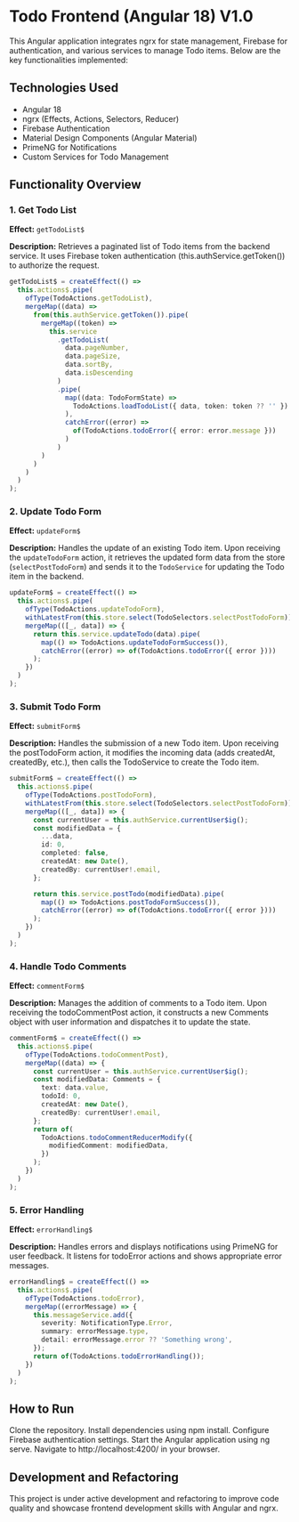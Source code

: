 # Todo Frontend (Angular 18) V1.0

This Angular application integrates ngrx for state management, Firebase for authentication, and various services to manage Todo items. Below are the key functionalities implemented:

## Technologies Used
- Angular 18
- ngrx (Effects, Actions, Selectors, Reducer)
- Firebase Authentication
- Material Design Components (Angular Material)
- PrimeNG for Notifications
- Custom Services for Todo Management

## Functionality Overview

### 1. Get Todo List
**Effect:** `getTodoList$`

**Description:** Retrieves a paginated list of Todo items from the backend service. It uses Firebase token authentication (this.authService.getToken()) to authorize the request.

```typescript
getTodoList$ = createEffect(() =>
  this.actions$.pipe(
    ofType(TodoActions.getTodoList),
    mergeMap((data) =>
      from(this.authService.getToken()).pipe(
        mergeMap((token) =>
          this.service
            .getTodoList(
              data.pageNumber,
              data.pageSize,
              data.sortBy,
              data.isDescending
            )
            .pipe(
              map((data: TodoFormState) =>
                TodoActions.loadTodoList({ data, token: token ?? '' })
              ),
              catchError((error) =>
                of(TodoActions.todoError({ error: error.message }))
              )
            )
        )
      )
    )
  )
);
```

### 2. Update Todo Form
**Effect:** `updateForm$`

**Description:** Handles the update of an existing Todo item. Upon receiving the `updateTodoForm` action, it retrieves the updated form data from the store (`selectPostTodoForm`) and sends it to the `TodoService` for updating the Todo item in the backend.

```typescript
updateForm$ = createEffect(() =>
  this.actions$.pipe(
    ofType(TodoActions.updateTodoForm),
    withLatestFrom(this.store.select(TodoSelectors.selectPostTodoForm)),
    mergeMap(([_, data]) => {
      return this.service.updateTodo(data).pipe(
        map(() => TodoActions.updateTodoFormSuccess()),
        catchError((error) => of(TodoActions.todoError({ error })))
      );
    })
  )
);
```

### 3. Submit Todo Form
**Effect:** `submitForm$`

**Description:** Handles the submission of a new Todo item. Upon receiving the postTodoForm action, it modifies the incoming data (adds createdAt, createdBy, etc.), then calls the TodoService to create the Todo item.

```typescript
submitForm$ = createEffect(() =>
  this.actions$.pipe(
    ofType(TodoActions.postTodoForm),
    withLatestFrom(this.store.select(TodoSelectors.selectPostTodoForm)),
    mergeMap(([_, data]) => {
      const currentUser = this.authService.currentUser$ig();
      const modifiedData = {
        ...data,
        id: 0,
        completed: false,
        createdAt: new Date(),
        createdBy: currentUser!.email,
      };

      return this.service.postTodo(modifiedData).pipe(
        map(() => TodoActions.postTodoFormSuccess()),
        catchError((error) => of(TodoActions.todoError({ error })))
      );
    })
  )
);
```

### 4. Handle Todo Comments
**Effect:** `commentForm$`

**Description:** Manages the addition of comments to a Todo item. Upon receiving the todoCommentPost action, it constructs a new Comments object with user information and dispatches it to update the state.

```typescript
commentForm$ = createEffect(() =>
  this.actions$.pipe(
    ofType(TodoActions.todoCommentPost),
    mergeMap((data) => {
      const currentUser = this.authService.currentUser$ig();
      const modifiedData: Comments = {
        text: data.value,
        todoId: 0,
        createdAt: new Date(),
        createdBy: currentUser!.email,
      };
      return of(
        TodoActions.todoCommentReducerModify({
          modifiedComment: modifiedData,
        })
      );
    })
  )
);
```

### 5. Error Handling
**Effect:** `errorHandling$`

**Description:** Handles errors and displays notifications using PrimeNG for user feedback. It listens for todoError actions and shows appropriate error messages.

```typescript
errorHandling$ = createEffect(() =>
  this.actions$.pipe(
    ofType(TodoActions.todoError),
    mergeMap((errorMessage) => {
      this.messageService.add({
        severity: NotificationType.Error,
        summary: errorMessage.type,
        detail: errorMessage.error ?? 'Something wrong',
      });
      return of(TodoActions.todoErrorHandling());
    })
  )
);
```

## How to Run
Clone the repository.
Install dependencies using npm install.
Configure Firebase authentication settings.
Start the Angular application using ng serve.
Navigate to http://localhost:4200/ in your browser.

## Development and Refactoring
This project is under active development and refactoring to improve code quality and showcase frontend development skills with Angular and ngrx.

